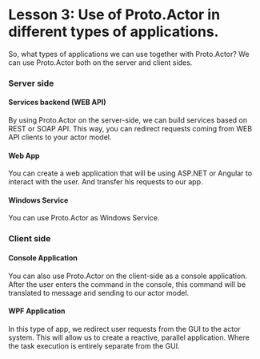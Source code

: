# Lesson 3: Use of Proto.Actor in different types of applications.

So, what types of applications we can use together with Proto.Actor?  We can use Proto.Actor both on the server and client sides.

### Server side

#### Services backend (WEB API)

By using Proto.Actor on the server-side, we can build services based on REST or SOAP API. This way, you can redirect requests coming from WEB API clients to your actor model.

#### Web App

You can create a web application that will be using ASP.NET or Angular to interact with the user. And transfer his requests to our app.

#### Windows Service

You can use Proto.Actor as Windows Service.

### Client side

#### Console Application

You can also use Proto.Actor on the client-side as a console application.  After the user enters the command in the console, this command will be translated to message and sending to our actor model.

#### WPF Application 

In this type of app, we redirect user requests from the GUI to the actor system. This will allow us to create a reactive, parallel application. Where the task execution is entirely separate from the GUI.